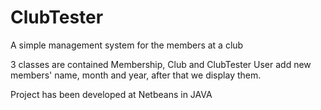 # ClubTester
A simple management system for the members at a club


3 classes are contained Membership, Club and ClubTester
User add new members' name, month and year,
after that we display them.

Project has been developed at Netbeans in JAVA
